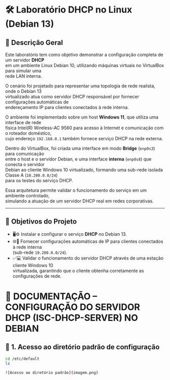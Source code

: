 # 🛠️ Laboratório DHCP no Linux (Debian 13)

## 📘 Descrição Geral

Este laboratório tem como objetivo demonstrar a configuração completa de um servidor **DHCP**  
em um ambiente Linux Debian 10, utilizando máquinas virtuais no VirtualBox para simular uma  
rede LAN interna.

O cenário foi projetado para representar uma topologia de rede realista, onde o Debian 13  
virtualizado atua como servidor DHCP responsável por fornecer configurações automáticas de  
endereçamento IP para clientes conectados à rede interna.

O ambiente foi implementado sobre um host **Windows 11**, que utiliza uma interface de rede  
física Intel(R) Wireless-AC 9560 para acesso à Internet e comunicação com o roteador doméstico,  
cujo endereço `192.168.0.1` também fornece serviço DHCP na rede externa.

Dentro do VirtualBox, foi criada uma interface em modo **Bridge** (`enp0s3`) para comunicação  
entre o host e o servidor Debian, e uma interface **interna** (`enp0s8`) que conecta o servidor  
Debian ao cliente Windows 10 virtualizado, formando uma sub-rede isolada Classe A (`10.200.0.0/24`)  
para os testes do serviço DHCP.

Essa arquitetura permite validar o funcionamento do serviço em um ambiente controlado,  
simulando a atuação de um servidor DHCP real em redes corporativas.

---

## 🧩 Objetivos do Projeto

- 🖥️⚙️ Instalar e configurar o serviço **DHCP** no Debian 13.  
- 🌐📡 Fornecer configurações automáticas de IP para clientes conectados à rede interna  
  (sub-rede `10.200.0.0/24`).  
- ✅💻 Validar o funcionamento do servidor DHCP através de uma estação cliente Windows 10  
  virtualizada, garantindo que o cliente obtenha corretamente as configurações de rede.


# 🧾 DOCUMENTAÇÃO – CONFIGURAÇÃO DO SERVIDOR DHCP (ISC-DHCP-SERVER) NO DEBIAN

## 🔹 1. Acesso ao diretório padrão de configuração

```bash
cd /etc/default
ls

![Acesso ao diretório padrão](imagem.png)

